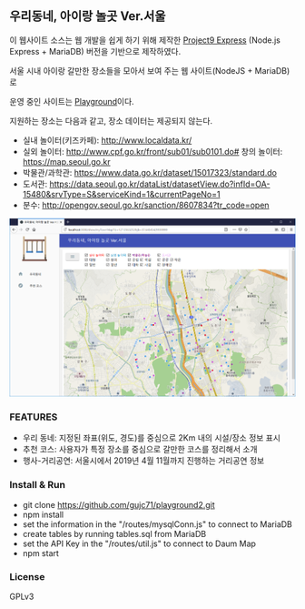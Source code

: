 ## 우리동네, 아이랑 놀곳 Ver.서울 ##

이 웹사이트 소스는 웹 개발을 쉽게 하기 위해 제작한 [Project9 Express](https://github.com/gujc71/project9_exp) (Node.js Express + MariaDB) 버전을 기반으로 제작하였다.

서울 시내 아이랑 갈만한 장소들을 모아서 보여 주는 웹 사이트(NodeJS + MariaDB)로

운영 중인 사이트는 [Playground](http://playground.cafe24app.com/)이다.

지원하는 장소는 다음과 같고, 장소 데이터는 제공되지 않는다.

- 실내 놀이터(키즈카페): http://www.localdata.kr/
- 실외 놀이터: http://www.cpf.go.kr/front/sub01/sub0101.do#
  창의 놀이터: https://map.seoul.go.kr
- 박물관/과학관: https://www.data.go.kr/dataset/15017323/standard.do
- 도서관: https://data.seoul.go.kr/dataList/datasetView.do?infId=OA-15480&srvType=S&serviceKind=1&currentPageNo=1
- 분수: http://opengov.seoul.go.kr/sanction/8607834?tr_code=open

![Screenshot](./screenshot.png)

### FEATURES ###

- 우리 동네: 지정된 좌표(위도, 경도)를 중심으로 2Km 내의 시설/장소 정보 표시
- 추천 코스: 사용자가 특정 장소를 중심으로 갈만한 코스를 정리해서 소개
- 행사-거리공연: 서울시에서 2019년 4월 11월까지 진행하는 거리공연 정보

### Install & Run ###

- git clone https://github.com/gujc71/playground2.git
- npm install
- set the information in the "/routes/mysqlConn.js" to connect to MariaDB
- create tables by running tables.sql from MariaDB
- set the API Key in the "/routes/util.js" to connect to Daum Map 
- npm start

### License ###
GPLv3